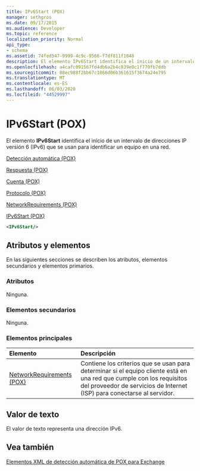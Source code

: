 ```yaml
---
title: IPv6Start (POX)
manager: sethgros
ms.date: 09/17/2015
ms.audience: Developer
ms.topic: reference
localization_priority: Normal
api_type:
- schema
ms.assetid: 74fed547-9999-4c9c-9566-f7df811f1048
description: El elemento IPv6Start identifica el inicio de un intervalo de direcciones IP versión 6 (IPv6) que se usan para identificar un equipo en una red.
ms.openlocfilehash: a4cafc091567fd4db6a2b4c839e0c1f770fb7ddb
ms.sourcegitcommit: 88ec988f2bb67c1866d06b361615f3674a24e795
ms.translationtype: MT
ms.contentlocale: es-ES
ms.lasthandoff: 06/03/2020
ms.locfileid: "44529997"
---
```

# <a name="ipv6start-pox"></a>IPv6Start (POX)

El elemento **IPv6Start** identifica el inicio de un intervalo de direcciones IP versión 6 (IPv6) que se usan para identificar un equipo en una red. 
  
[Detección automática (POX)](autodiscover-pox.md)
  
[Respuesta (POX)](response-pox.md)
  
[Cuenta (POX)](account-pox.md)
  
[Protocolo (POX)](protocol-pox.md)
  
[NetworkRequirements (POX)](networkrequirements-pox.md)
  
[IPv6Start (POX)](ipv6start-pox.md)
  
```xml
<IPv6Start/>
```

## <a name="attributes-and-elements"></a>Atributos y elementos

En las siguientes secciones se describen los atributos, elementos secundarios y elementos primarios.
  
### <a name="attributes"></a>Atributos

Ninguna.
  
### <a name="child-elements"></a>Elementos secundarios

Ninguna.
  
### <a name="parent-elements"></a>Elementos principales

|**Elemento**|**Descripción**|
|:-----|:-----|
|[NetworkRequirements (POX)](networkrequirements-pox.md) <br/> |Contiene los criterios que se usan para determinar si el equipo cliente está en una red que cumple con los requisitos del proveedor de servicios de Internet (ISP) para conectarse al servidor.  <br/> |
   
## <a name="text-value"></a>Valor de texto

El valor de texto representa una dirección IPv6.
  
## <a name="see-also"></a>Vea también



[Elementos XML de detección automática de POX para Exchange](pox-autodiscover-xml-elements-for-exchange.md)

